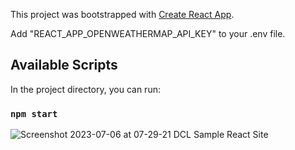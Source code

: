 This project was bootstrapped with [Create React App](https://github.com/facebook/create-react-app).

Add "REACT_APP_OPENWEATHERMAP_API_KEY" to your .env file.

## Available Scripts

In the project directory, you can run:

### `npm start`

![Screenshot 2023-07-06 at 07-29-21 DCL Sample React Site](https://github.com/dclsamples/openweathermap/assets/1455542/ca4661d1-46f8-4da7-81e4-d9a7c50b3c15)

